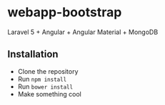 # webapp-bootstrap
Laravel 5 + Angular + Angular Material + MongoDB

## Installation

* Clone the repository
* Run ```npm install```
* Run ```bower install```
* Make something cool
